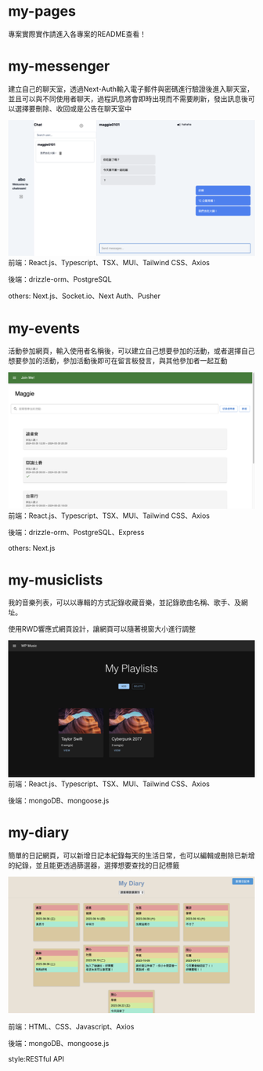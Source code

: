 # my-pages

專案實際實作請進入各專案的README查看！

# my-messenger
建立自己的聊天室，透過Next-Auth輸入電子郵件與密碼進行驗證後進入聊天室，並且可以與不同使用者聊天，過程訊息將會即時出現而不需要刷新，發出訊息後可以選擇要刪除、收回或是公告在聊天室中

![image](https://github.com/maggie0101/my-pages/blob/main/my-messenger-screenshot.png)
前端：React.js、Typescript、TSX、MUI、Tailwind CSS、Axios

後端：drizzle-orm、PostgreSQL

others: Next.js、Socket.io、Next Auth、Pusher

# my-events
活動參加網頁，輸入使用者名稱後，可以建立自己想要參加的活動，或者選擇自己想要參加的活動，參加活動後即可在留言板發言，與其他參加者一起互動

![image](https://github.com/maggie0101/my-pages/blob/main/my-events-screenshot.png)
前端：React.js、Typescript、TSX、MUI、Tailwind CSS、Axios

後端：drizzle-orm、PostgreSQL、Express 

others: Next.js


# my-musiclists
我的音樂列表，可以以專輯的方式記錄收藏音樂，並記錄歌曲名稱、歌手、及網址。

使用RWD響應式網頁設計，讓網頁可以隨著視窗大小進行調整

![image](https://github.com/maggie0101/my-pages/blob/main/my-musiclist-screenshot.png)
前端：React.js、Typescript、TSX、MUI、Tailwind CSS、Axios

後端：mongoDB、mongoose.js




# my-diary
簡單的日記網頁，可以新增日記本紀錄每天的生活日常，也可以編輯或刪除已新增的紀錄，並且能更透過篩選器，選擇想要查找的日記標籤

![image](https://github.com/maggie0101/my-pages/blob/main/my-diary-screenshot.png)

前端：HTML、CSS、Javascript、Axios

後端：mongoDB、mongoose.js

style:RESTful API
